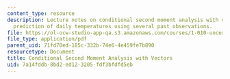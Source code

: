 ```yaml
---
content_type: resource
description: Lecture notes on conditional second moment analysis with vectors and
  prediction of daily temperatures using several past observations.
file: https://ol-ocw-studio-app-qa.s3.amazonaws.com/courses/1-010-uncertainty-in-engineering-fall-2008/7a14fddb8bd2ed123205fdf3bfdfd5eb_app_16.pdf
file_type: application/pdf
parent_uid: 71fd70ed-185c-332b-74e6-4e459fe7b890
resourcetype: Document
title: Conditional Second Moment Analysis with Vectors
uid: 7a14fddb-8bd2-ed12-3205-fdf3bfdfd5eb
---
```

